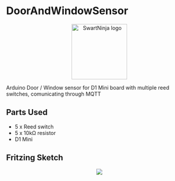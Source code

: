 # DoorAndWindowSensor
<p align="center">
    <img src="https://swart.ninja/assets/images/SwartNinjaLogoV2.svg" alt="SwartNinja logo" height="150">
</p>
Arduino Door / Window sensor for D1 Mini board with multiple reed switches, comunicating through MQTT

## Parts Used
- 5 x Reed switch
- 5 x 10kΩ resistor
- D1 Mini

## Fritzing Sketch
<p align="center">
  <img src="/extras/FritzingSketch.jpg">
</p>
